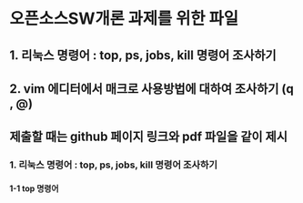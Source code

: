 # 오픈소스SW개론 과제를 위한 파일
## 1. 리눅스 명령어 : top, ps, jobs, kill 명령어 조사하기
## 2. vim 에디터에서 매크로 사용방법에 대하여 조사하기 (q , @)
## 제출할 때는 github 페이지 링크와 pdf 파일을 같이 제시

### 1. 리눅스 명령어 : top, ps, jobs, kill 명령어 조사하기

#### 1-1 top 명령어
